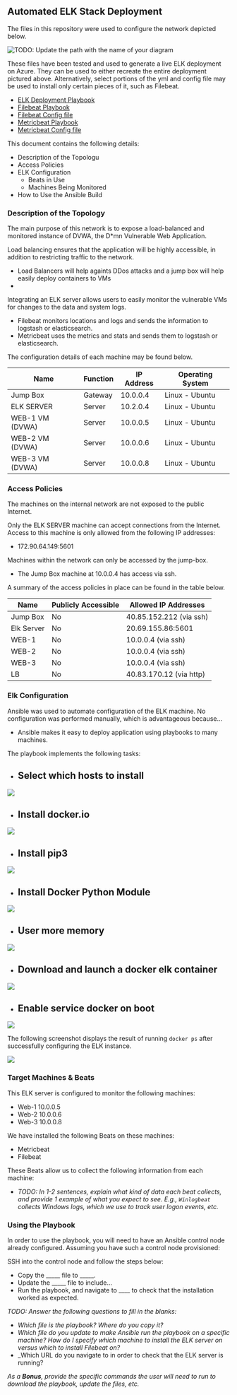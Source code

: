 ## Automated ELK Stack Deployment

The files in this repository were used to configure the network depicted below.

![TODO: Update the path with the name of your diagram](images/elk.jpg)

These files have been tested and used to generate a live ELK deployment on Azure. They can be used to either recreate the entire deployment pictured above. Alternatively, select portions of the yml and config file may be used to install only certain pieces of it, such as Filebeat.

- [ELK Deployment Playbook](https://uci.bootcampcontent.com/soysaucy328/sierra_edwin/blob/master/Project%201/ansible/elk.yml) 
- [Filebeat Playbook](https://uci.bootcampcontent.com/soysaucy328/sierra_edwin/blob/master/Project%201/ansible/filebeat-playbook.yml)
- [Filebeat Config file](https://uci.bootcampcontent.com/soysaucy328/sierra_edwin/blob/master/Project%201/ansible/filebeat-configuration.yml)
- [Metricbeat Playbook](https://uci.bootcampcontent.com/soysaucy328/sierra_edwin/blob/master/Project%201/ansible/metricbeat-playbook.yml)
- [Metricbeat Config file](https://uci.bootcampcontent.com/soysaucy328/sierra_edwin/blob/master/Project%201/ansible/metricbeat-config.yml)

This document contains the following details:
- Description of the Topologu
- Access Policies
- ELK Configuration
  - Beats in Use
  - Machines Being Monitored
- How to Use the Ansible Build


### Description of the Topology

The main purpose of this network is to expose a load-balanced and monitored instance of DVWA, the D*mn Vulnerable Web Application.

Load balancing ensures that the application will be highly accessible, in addition to restricting traffic to the network.
- Load Balancers will help againts DDos attacks and a jump box will help easily deploy containers to VMs 
-  

Integrating an ELK server allows users to easily monitor the vulnerable VMs for changes to the data and system logs.
- Filebeat monitors locations and logs and sends the information to logstash or elasticsearch.
- Metricbeat uses the metrics and stats and sends them to logstash or elasticsearch.

The configuration details of each machine may be found below.

| Name           | Function | IP Address | Operating System |
|----------------|----------|------------|------------------|
| Jump Box       | Gateway  | 10.0.0.4   | Linux - Ubuntu   |
| ELK SERVER     | Server   | 10.2.0.4   | Linux - Ubuntu   |
| WEB-1 VM (DVWA)| Server   | 10.0.0.5   | Linux - Ubuntu   |
| WEB-2 VM (DVWA)| Server   | 10.0.0.6   | Linux - Ubuntu   |
| WEB-3 VM (DVWA)| Server   | 10.0.0.8   | Linux - Ubuntu   |

### Access Policies

The machines on the internal network are not exposed to the public Internet. 

Only the ELK SERVER machine can accept connections from the Internet. Access to this machine is only allowed from the following IP addresses:
- 172.90.64.149:5601

Machines within the network can only be accessed by the jump-box.
- The Jump Box machine at 10.0.0.4 has access via ssh.

A summary of the access policies in place can be found in the table below.

| Name       | Publicly Accessible | Allowed IP Addresses   |
|------------|---------------------|------------------------|
| Jump Box   |       No            | 40.85.152.212 (via ssh)|
| Elk Server |       No            | 20.69.155.86:5601      |
| WEB-1      |       No            | 10.0.0.4 (via ssh)     |
| WEB-2      |       No            | 10.0.0.4 (via ssh)     |
| WEB-3      |       No            | 10.0.0.4 (via ssh)     |
| LB         |       No            | 40.83.170.12 (via http)|

### Elk Configuration

Ansible was used to automate configuration of the ELK machine. No configuration was performed manually, which is advantageous because...
- Ansible makes it easy to deploy application using playbooks to many machines.

The playbook implements the following tasks:
- ## Select which hosts to install 
![](images/hosts.jpg)

- ## Install docker.io
![](images/dockerio.jpg)

- ## Install pip3
![](images/pip3.jpg)

- ## Install Docker Python Module
![](images/dockerpython.jpg)

- ## User more memory
![](images/morememory.jpg)

- ## Download and launch a docker elk container
![](images/elkdownload.jpg)

- ## Enable service docker on boot
![](images/enableservice.jpg)

The following screenshot displays the result of running `docker ps` after successfully configuring the ELK instance.

![](Images/elkcontainer.jpg)

### Target Machines & Beats
This ELK server is configured to monitor the following machines:
- Web-1 10.0.0.5
- Web-2 10.0.0.6
- Web-3 10.0.0.8

We have installed the following Beats on these machines:
- Metricbeat
- Filebeat

These Beats allow us to collect the following information from each machine:
- _TODO: In 1-2 sentences, explain what kind of data each beat collects, and provide 1 example of what you expect to see. E.g., `Winlogbeat` collects Windows logs, which we use to track user logon events, etc._

### Using the Playbook
In order to use the playbook, you will need to have an Ansible control node already configured. Assuming you have such a control node provisioned: 

SSH into the control node and follow the steps below:
- Copy the _____ file to _____.
- Update the _____ file to include...
- Run the playbook, and navigate to ____ to check that the installation worked as expected.

_TODO: Answer the following questions to fill in the blanks:_
- _Which file is the playbook? Where do you copy it?_
- _Which file do you update to make Ansible run the playbook on a specific machine? How do I specify which machine to install the ELK server on versus which to install Filebeat on?_
- _Which URL do you navigate to in order to check that the ELK server is running?

_As a **Bonus**, provide the specific commands the user will need to run to download the playbook, update the files, etc._